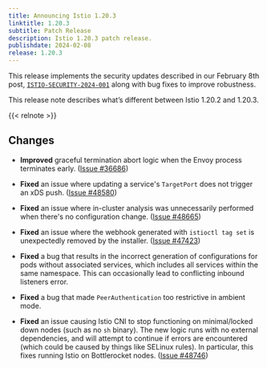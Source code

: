 ```yaml
---
title: Announcing Istio 1.20.3
linktitle: 1.20.3
subtitle: Patch Release
description: Istio 1.20.3 patch release.
publishdate: 2024-02-08
release: 1.20.3
---
```


This release implements the security updates described in our February 8th post, [`ISTIO-SECURITY-2024-001`](/news/security/istio-security-2024-001) along with bug fixes to improve robustness.

This release note describes what’s different between Istio 1.20.2 and 1.20.3.

{{< relnote >}}

## Changes

- **Improved** graceful termination abort logic when the Envoy process terminates early.  ([Issue #36686](https://github.com/istio/istio/issues/36686))

- **Fixed** an issue where updating a service's `TargetPort` does not trigger an xDS push.  ([Issue #48580](https://github.com/istio/istio/issues/48580))

- **Fixed** an issue where in-cluster analysis was unnecessarily performed when there's no configuration change.
  ([Issue #48665](https://github.com/istio/istio/issues/48665))

- **Fixed** an issue where the webhook generated with `istioctl tag set` is unexpectedly removed by the installer.
  ([Issue #47423](https://github.com/istio/istio/issues/47423))

- **Fixed** a bug that results in the incorrect generation of configurations for pods without associated services, which includes all services within the same namespace. This can occasionally lead to conflicting inbound listeners error.

- **Fixed** a bug that made `PeerAuthentication` too restrictive in ambient mode.

- **Fixed** an issue causing Istio CNI to stop functioning on minimal/locked down nodes (such as no `sh` binary).
The new logic runs with no external dependencies, and will attempt to continue if errors are encountered (which could be caused by things like SELinux rules).
In particular, this fixes running Istio on Bottlerocket nodes.
  ([Issue #48746](https://github.com/istio/istio/issues/48746))
